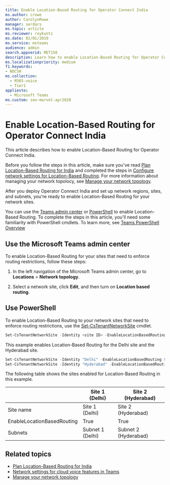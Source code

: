 ```yaml
---
title: Enable Location-Based Routing for Operator Connect India
ms.author: crowe
author: CarolynRowe
manager: serdars
ms.topic: article
ms.reviewer: roykuntz
ms.date: 02/01/2019
ms.service: msteams
audience: admin
search.appverid: MET150
description: Learn how to enable Location-Based Routing for Operator Connect India, including enabling it for users, network sites, gateway configurations, and calling policies.
ms.localizationpriority: medium
f1.keywords:
- NOCSH
ms.collection: 
  - M365-voice
  - Tier1
appliesto: 
  - Microsoft Teams
ms.custom: seo-marvel-apr2020
---
```


# Enable Location-Based Routing for Operator Connect India

This article describes how to enable Location-Based Routing for Operator Connect India.

Before you follow the steps in this article, make sure you've read [Plan Location-Based Routing for India](location-based-routing-india-plan.md) and completed the steps in [Configure network settings for Location-Based Routing](location-based-routing-configure-network-settings.md). For more information about managing your network topolocy, see [Manage your network topology](manage-your-network-topology.md).

After you deploy Operator Connect India and set up network regions, sites, and subnets, you're ready to enable Location-Based Routing for your network sites. 

You can use the [Teams admin center](#using-the-microsoft-teams-admin-center) or [PowerShell](#using-powershell) to enable Location-Based Routing. To complete the steps in this article, you'll need some familiarity with PowerShell cmdlets. To learn more, see [Teams PowerShell Overview](teams-powershell-overview.md)



## Use the Microsoft Teams admin center

To enable Location-Based Routing for your sites that need to enforce routing restrictions, follow these steps: 

1. In the left navigation of the Microsoft Teams admin center, go to **Locations** > **Network topology**.

2. Select a network site, click **Edit**, and then turn on **Location based routing**.  

## Use PowerShell

To enable Location-Based Routing to your network sites that need to enforce routing restrictions, use the [Set-CsTenantNetworkSite](/powershell/module/skype/set-cstenantnetworksite?view=skype-ps) cmdlet.

```PowerShell
Set-CsTenantNetworkSite -Identity <site ID> -EnableLocationBasedRouting <$true|$false>  
```

This example enables Location-Based Routing for the Delhi site and the Hyderabad site. 

 ```PowerShell
Set-CsTenantNetworkSite -Identity "Delhi" -EnableLocationBasedRouting $true  
Set-CsTenantNetworkSite -Identity "Hyderabad" -EnableLocationBasedRouting $true 
```
The following table shows the sites enabled for Location-Based Routing in this example.

|&nbsp;|Site 1 (Delhi)  |Site 2 (Hyderabad)  |
|---------|---------|---------|
|Site name    |Site 1 (Delhi)    |Site 2 (Hyderabad)|
|EnableLocationBasedRouting    |True    |True    |
|Subnets     |Subnet 1 (Delhi)     |Subnet 2 (Hyderabad)     |



## Related topics

- [Plan Location-Based Routing for India](location-based-routing-india-plan.md)
- [Network settings for cloud voice features in Teams](cloud-voice-network-settings.md)
- [Manage your network topology](manage-your-network-topology.md)

